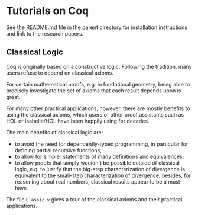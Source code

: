 # Tutorials on Coq

See the README.md file in the parent directory for installation instructions
and link to the research papers.


Classical Logic
-------------------

Coq is originally based on a constructive logic.
Following the tradition, many users refuse to depend on classical axioms.

For certain mathematical proofs, e.g. in fundational geometry, being able
to precisely investigate the set of axioms that each result depends upon
is great.

For many other practical applications, however, there are mostly benefits
to using the classical axioms, which users of other proof assistants such
as HOL or Isabelle/HOL have been happily using for decades.

The main benefits of classical logic are:

- to avoid the need for dependently-typed programming, in particular for
  defining partial recursive functions;
- to allow for simpler statements of many definitions and equivalences;
- to allow proofs that simply wouldn't be possible outside of classical
  logic, e.g. to justify that the big-step characterization of divergence
  is equivalent to the small-step characterization of divergence;
  besides, for reasoning about real numbers, classical results appear to
  be a must-have.



The file `Classic.v` gives a tour of the classical axioms and their
practical applications.
